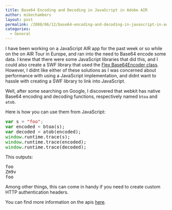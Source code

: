 ```yaml
---
title: Base64 Encoding and Decoding in JavaScript in Adobe AIR
author: mikechambers
layout: post
permalink: /2008/06/12/base64-encoding-and-decoding-in-javascript-in-adobe-air/
categories:
  - General
---
```



I have been working on a JavaScript AIR app for the past week or so while on the on AIR Tour in Europe, and ran into the need to Base64 encode some data. I knew that there were some JavaScript libraries that did this, and I could also create a SWF library that used the [Flex Base64Encoder class][1]. However, I didnt like either of these solutions as I was concerned about performance with using a JavaScript implementation, and didnt want to hassle with creating a SWF library to link into JavaScript.

Well, after some searching on Google, I discovered that webkit has native Base64 encoding and decoding functions, respectively named `btoa` and `atob`.  
<!--more-->

  
Here is how you can use them from JavaScript:

<div class="highlight">
  <pre><span style="color: #008000; font-weight: bold">var</span> s <span style="color: #666666">=</span> <span style="color: #BA2121">"foo"</span><span style="color: #666666">;</span>
<span style="color: #008000; font-weight: bold">var</span> encoded <span style="color: #666666">=</span> btoa(s);
<span style="color: #008000; font-weight: bold">var</span> decoded <span style="color: #666666">=</span> atob(encoded);
<span style="color: #008000">window</span>.runtime.trace(s);
<span style="color: #008000">window</span>.runtime.trace(encoded);
<span style="color: #008000">window</span>.runtime.trace(decoded);
</pre>
</div>

This outputs:

<pre>foo
Zm9v
foo
</pre>

Among other things, this can come in handy if you need to create custom HTTP authentication headers.

You can find more information on the apis [here][2].

 [1]: http://livedocs.adobe.com/flex/3/langref/mx/utils/Base64Encoder.html
 [2]: http://javascript.royh.cn/global/atob-4-0-5-2-0-btoa-4-0-5-.html
